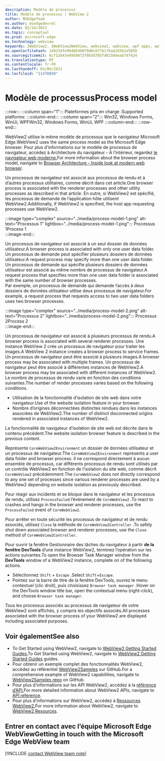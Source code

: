 ```yaml
---
description: Modèle de processus
title: Modèle de processus | WebView 2
author: MSEdgeTeam
ms.author: msedgedevrel
ms.date: 02/24/2021
ms.topic: conceptual
ms.prod: microsoft-edge
ms.technology: webview
keywords: IWebView2, IWebView2WebView, webview2, webview, wpf apps, wpf, edge, ICoreWebView2, ICoreWebView2Host, browser control, edge html
ms.openlocfilehash: 149234fe99485460f9d0c677b176a42d3b1e5050
ms.sourcegitcommit: 6cf12643e9959873f8b5d785fd6158eeab74f424
ms.translationtype: MT
ms.contentlocale: fr-FR
ms.lasthandoff: 03/06/2021
ms.locfileid: "11470850"
---
```

# <a name="process-model"></a><span data-ttu-id="7dd2d-104">Modèle de processus</span><span class="sxs-lookup"><span data-stu-id="7dd2d-104">Process model</span></span>  

:::row:::
   :::column span="1":::
      <span data-ttu-id="7dd2d-105">Plateformes pris en charge :</span><span class="sxs-lookup"><span data-stu-id="7dd2d-105">Supported platforms:</span></span>
   :::column-end:::
   :::column span="2":::
      <span data-ttu-id="7dd2d-106">Win32, Windows Forms, WinUi, WPF</span><span class="sxs-lookup"><span data-stu-id="7dd2d-106">Win32, Windows Forms, WinUi, WPF</span></span>
   :::column-end:::
:::row-end:::  

<span data-ttu-id="7dd2d-107">WebView2 utilise le même modèle de processus que le navigateur Microsoft Edge.</span><span class="sxs-lookup"><span data-stu-id="7dd2d-107">WebView2 uses the same process model as the Microsoft Edge browser.</span></span>  <span data-ttu-id="7dd2d-108">Pour plus d’informations sur le modèle de processus de navigateur, accédez à Architecture du navigateur - À l’intérieur, regardez [le navigateur web moderne.][GoogleDeveloperWebUpdates201809InsideBrowserPart1BrowserArchitecture]</span><span class="sxs-lookup"><span data-stu-id="7dd2d-108">For more information about the browser process model, navigate to [Browser Architecture - Inside look at modern web browser][GoogleDeveloperWebUpdates201809InsideBrowserPart1BrowserArchitecture].</span></span>  

<span data-ttu-id="7dd2d-109">Un processus de navigateur est associé aux processus de rendu et à d’autres processus utilitaires, comme décrit dans cet article.</span><span class="sxs-lookup"><span data-stu-id="7dd2d-109">One browser process is associated with the renderer processes and other utility processes as described in that article.</span></span>  <span data-ttu-id="7dd2d-110">En outre, si WebView2 est spécifié, les processus de demande de l’application hôte utilisent WebView2.</span><span class="sxs-lookup"><span data-stu-id="7dd2d-110">Additionally, if WebView2 is specified, the host app requesting processes use WebView2.</span></span>  

:::image type="complex" source="../media/process-model-1.png" alt-text="Processus 1" lightbox="../media/process-model-1.png":::
   <span data-ttu-id="7dd2d-112">Processus 1</span><span class="sxs-lookup"><span data-stu-id="7dd2d-112">Process 1</span></span>  
:::image-end:::  

<span data-ttu-id="7dd2d-113">Un processus de navigateur est associé à un seul dossier de données utilisateur.</span><span class="sxs-lookup"><span data-stu-id="7dd2d-113">A browser process is associated with only one user data folder.</span></span>  <span data-ttu-id="7dd2d-114">Un processus de demande peut spécifier plusieurs dossiers de données utilisateur.</span><span class="sxs-lookup"><span data-stu-id="7dd2d-114">A request process may specify more than one user data folder.</span></span>  <span data-ttu-id="7dd2d-115">Un processus de demande qui spécifie plusieurs dossiers de données utilisateur est associé au même nombre de processus de navigateur.</span><span class="sxs-lookup"><span data-stu-id="7dd2d-115">A request process that specifies more than one user data folder is associated with the same number of browser processes.</span></span>  
<span data-ttu-id="7dd2d-116">Par exemple, un processus de demande qui demande l’accès à deux dossiers de données utilisateur utilise deux processus de navigateur.</span><span class="sxs-lookup"><span data-stu-id="7dd2d-116">For example, a request process that requests access to two user data folders uses two browser processes.</span></span>  

:::image type="complex" source="../media/process-model-2.png" alt-text="Processus 2" lightbox="../media/process-model-2.png":::
   <span data-ttu-id="7dd2d-118">Processus 2</span><span class="sxs-lookup"><span data-stu-id="7dd2d-118">Process 2</span></span>  
:::image-end:::  

<span data-ttu-id="7dd2d-119">Un processus de navigateur est associé à plusieurs processus de rendu.</span><span class="sxs-lookup"><span data-stu-id="7dd2d-119">A browser process is associated with several renderer processes.</span></span>  <span data-ttu-id="7dd2d-120">Une instance WebView 2 crée un processus de navigateur pour traiter les images.</span><span class="sxs-lookup"><span data-stu-id="7dd2d-120">A WebView 2 instance creates a browser process to service frames.</span></span>  <span data-ttu-id="7dd2d-121">Un processus de navigateur peut être associé à plusieurs images.</span><span class="sxs-lookup"><span data-stu-id="7dd2d-121">A browser process may be associated with multiple frames.</span></span>  <span data-ttu-id="7dd2d-122">Un processus de navigateur peut être associé à différentes instances de WebView2.</span><span class="sxs-lookup"><span data-stu-id="7dd2d-122">A browser process may be associated with different instances of WebView2.</span></span>  <span data-ttu-id="7dd2d-123">Le nombre de processus de rendu varie en fonction des conditions suivantes.</span><span class="sxs-lookup"><span data-stu-id="7dd2d-123">The number of render processes varies based on the following conditions.</span></span>  

*   <span data-ttu-id="7dd2d-124">Utilisation de la fonctionnalité d’isolation de site web dans votre navigateur.</span><span class="sxs-lookup"><span data-stu-id="7dd2d-124">Use of the website isolation feature in your browser.</span></span>  
*   <span data-ttu-id="7dd2d-125">Nombre d’origines déconnectées distinctes rendues dans les instances associées de WebView2.</span><span class="sxs-lookup"><span data-stu-id="7dd2d-125">The number of distinct disconnected origins rendered in associated instances of WebView2.</span></span>  

<span data-ttu-id="7dd2d-126">La fonctionnalité de navigateur d’isolation de site web est décrite dans le contenu précédent.</span><span class="sxs-lookup"><span data-stu-id="7dd2d-126">The website isolation browser feature is described in the previous content.</span></span> 
<!--todo:  which previous content?  -->  
 

<span data-ttu-id="7dd2d-127">Représente `CoreWebView2Environment` un dossier de données utilisateur et un processus de navigateur.</span><span class="sxs-lookup"><span data-stu-id="7dd2d-127">The `CoreWebView2Environment` represents a user data folder and browser process.</span></span>  <span data-ttu-id="7dd2d-128">Il ne correspond directement à aucun ensemble de processus, car différents processus de rendu sont utilisés par un contrôle WebView2 en fonction de l’isolation du site web, comme décrit `CoreWebView2` précédemment.</span><span class="sxs-lookup"><span data-stu-id="7dd2d-128">The `CoreWebView2` does not directly correspond to any one set of processes since various renderer processes are used by a WebView2 depending on website isolation as previously described.</span></span>  

<span data-ttu-id="7dd2d-129">Pour réagir aux incidents et se bloque dans le navigateur et les processus de rendu, utilisez `ProcessFailed` l’événement de `CoreWebView2` .</span><span class="sxs-lookup"><span data-stu-id="7dd2d-129">To react to crashes and hangs in the browser and renderer processes, use the `ProcessFailed` event of `CoreWebView2`.</span></span>  

<span data-ttu-id="7dd2d-130">Pour arrêter en toute sécurité les processus de navigateur et de rendu associés, utilisez `Close` la méthode de `CoreWebView2Controller` .</span><span class="sxs-lookup"><span data-stu-id="7dd2d-130">To safely shut down associated browser and renderer processes, use the `Close` method of `CoreWebView2Controller`.</span></span>  

<span data-ttu-id="7dd2d-131">Pour ouvrir la fenêtre Gestionnaire des tâches du navigateur à partir **de la fenêtre DevTools** d’une instance WebView2, terminez l’opération sur les actions suivantes.</span><span class="sxs-lookup"><span data-stu-id="7dd2d-131">To open the Browser Task Manager window from the **DevTools** window of a WebView2 instance, complete on of the following actions.</span></span>  

*   <span data-ttu-id="7dd2d-132">Sélectionnez `Shift` + `Escape` .</span><span class="sxs-lookup"><span data-stu-id="7dd2d-132">Select `Shift`+`Escape`.</span></span>  
*   <span data-ttu-id="7dd2d-133">Pointez sur la barre de titre de la fenêtre DevTools, ouvrez le menu contextuel \(clic droit\), puis choisissez `Browser task manager` .</span><span class="sxs-lookup"><span data-stu-id="7dd2d-133">Hover on the DevTools window title bar, open the contextual menu \(right-click\), and choose `Browser task manager`.</span></span>  

<span data-ttu-id="7dd2d-134">Tous les processus associés au processus de navigateur de votre WebView2 sont affichés, y compris les objectifs associés.</span><span class="sxs-lookup"><span data-stu-id="7dd2d-134">All processes associated with the browser process of your WebView2 are displayed including associated purposes.</span></span>  

## <a name="see-also"></a><span data-ttu-id="7dd2d-135">Voir également</span><span class="sxs-lookup"><span data-stu-id="7dd2d-135">See also</span></span>  

*   <span data-ttu-id="7dd2d-136">To Get Started using WebView2, navigate to [WebView2 Getting Started Guides.][Webview2IndexGettingStarted]</span><span class="sxs-lookup"><span data-stu-id="7dd2d-136">To Get Started using WebView2, navigate to [WebView2 Getting Started Guides][Webview2IndexGettingStarted] guides.</span></span>  
*   <span data-ttu-id="7dd2d-137">Pour obtenir un exemple complet des fonctionnalités WebView2, accédez au référentiel [WebView2Samples][GithubMicrosoftedgeWebview2samples] sur GitHub.</span><span class="sxs-lookup"><span data-stu-id="7dd2d-137">For a comprehensive example of WebView2 capabilities, navigate to [WebView2Samples repo][GithubMicrosoftedgeWebview2samples] on GitHub.</span></span>  
*   <span data-ttu-id="7dd2d-138">Pour plus d’informations sur les API WebView2, accédez à la [référence d’API.][DotnetApiMicrosoftWebWebview2WpfWebview2]</span><span class="sxs-lookup"><span data-stu-id="7dd2d-138">For more detailed information about WebView2 APIs, navigate to [API reference][DotnetApiMicrosoftWebWebview2WpfWebview2].</span></span>  
*   <span data-ttu-id="7dd2d-139">Pour plus d’informations sur WebView2, accédez à [Ressources WebView2.][Webview2IndexNextSteps]</span><span class="sxs-lookup"><span data-stu-id="7dd2d-139">For more information about WebView2, navigate to [WebView2 Resources][Webview2IndexNextSteps].</span></span>  

## <a name="getting-in-touch-with-the-microsoft-edge-webview-team"></a><span data-ttu-id="7dd2d-140">Entrer en contact avec l’équipe Microsoft Edge WebView</span><span class="sxs-lookup"><span data-stu-id="7dd2d-140">Getting in touch with the Microsoft Edge WebView team</span></span>  

[!INCLUDE [contact WebView team note](../includes/contact-webview-team-note.md)]  

<!-- links -->  

[Webview2IndexGettingStarted]: ../index.md#getting-started "Getting started - Introduction to Microsoft Edge WebView2 | Documents Microsoft"  
[Webview2IndexNextSteps]: ../index.md#next-steps "Étapes suivantes : présentation de Microsoft Edge WebView2 | Documents Microsoft"  

[DotnetApiMicrosoftWebWebview2WpfWebview2]: /dotnet/api/microsoft.web.webview2.wpf.webview2 "Classe WebView2 | Documents Microsoft"  

[GithubMicrosoftedgeWebview2samples]: https://github.com/MicrosoftEdge/WebView2Samples "WebView2 Samples - MicrosoftEdge/WebView2Samples | GitHub"  

[GoogleDeveloperWebUpdates201809InsideBrowserPart1BrowserArchitecture]: https://developers.google.com/web/updates/2018/09/inside-browser-part1#browser-architecture "Architecture du navigateur : examiner le navigateur web moderne (partie 1)"  
